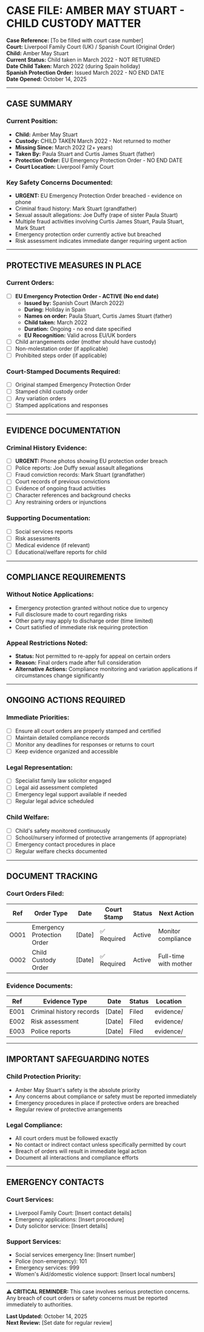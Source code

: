 # CASE FILE: AMBER MAY STUART - CHILD CUSTODY MATTER

**Case Reference:** [To be filled with court case number]  
**Court:** Liverpool Family Court (UK) / Spanish Court (Original Order)  
**Child:** Amber May Stuart  
**Current Status:** Child taken in March 2022 - NOT RETURNED  
**Date Child Taken:** March 2022 (during Spain holiday)  
**Spanish Protection Order:** Issued March 2022 - NO END DATE  
**Date Opened:** October 14, 2025  

---

## CASE SUMMARY

### Current Position:
- **Child:** Amber May Stuart
- **Custody:** CHILD TAKEN March 2022 - Not returned to mother
- **Missing Since:** March 2022 (2+ years)
- **Taken By:** Paula Stuart and Curtis James Stuart (father)
- **Protection Order:** EU Emergency Protection Order - NO END DATE
- **Court Location:** Liverpool Family Court

### Key Safety Concerns Documented:
- **URGENT:** EU Emergency Protection Order breached - evidence on phone
- Criminal fraud history: Mark Stuart (grandfather)
- Sexual assault allegations: Joe Duffy (rape of sister Paula Stuart)
- Multiple fraud activities involving Curtis James Stuart, Paula Stuart, Mark Stuart
- Emergency protection order currently active but breached
- Risk assessment indicates immediate danger requiring urgent action

---

## PROTECTIVE MEASURES IN PLACE

### Current Orders:
- [ ] **EU Emergency Protection Order - ACTIVE (No end date)**
  - **Issued by:** Spanish Court (March 2022)
  - **During:** Holiday in Spain
  - **Names on order:** Paula Stuart, Curtis James Stuart (father)
  - **Child taken:** March 2022
  - **Duration:** Ongoing - no end date specified
  - **EU Recognition:** Valid across EU/UK borders
- [ ] Child arrangements order (mother should have custody)
- [ ] Non-molestation order (if applicable)
- [ ] Prohibited steps order (if applicable)

### Court-Stamped Documents Required:
- [ ] Original stamped Emergency Protection Order
- [ ] Stamped child custody order
- [ ] Any variation orders
- [ ] Stamped applications and responses

---

## EVIDENCE DOCUMENTATION

### Criminal History Evidence:
- [ ] **URGENT:** Phone photos showing EU protection order breach
- [ ] Police reports: Joe Duffy sexual assault allegations
- [ ] Fraud conviction records: Mark Stuart (grandfather)
- [ ] Court records of previous convictions
- [ ] Evidence of ongoing fraud activities
- [ ] Character references and background checks
- [ ] Any restraining orders or injunctions

### Supporting Documentation:
- [ ] Social services reports
- [ ] Risk assessments
- [ ] Medical evidence (if relevant)
- [ ] Educational/welfare reports for child

---

## COMPLIANCE REQUIREMENTS

### Without Notice Applications:
- Emergency protection granted without notice due to urgency
- Full disclosure made to court regarding risks
- Other party may apply to discharge order (time limited)
- Court satisfied of immediate risk requiring protection

### Appeal Restrictions Noted:
- **Status:** Not permitted to re-apply for appeal on certain orders
- **Reason:** Final orders made after full consideration
- **Alternative Actions:** Compliance monitoring and variation applications if circumstances change significantly

---

## ONGOING ACTIONS REQUIRED

### Immediate Priorities:
- [ ] Ensure all court orders are properly stamped and certified
- [ ] Maintain detailed compliance records
- [ ] Monitor any deadlines for responses or returns to court
- [ ] Keep evidence organized and accessible

### Legal Representation:
- [ ] Specialist family law solicitor engaged
- [ ] Legal aid assessment completed
- [ ] Emergency legal support available if needed
- [ ] Regular legal advice scheduled

### Child Welfare:
- [ ] Child's safety monitored continuously
- [ ] School/nursery informed of protective arrangements (if appropriate)
- [ ] Emergency contact procedures in place
- [ ] Regular welfare checks documented

---

## DOCUMENT TRACKING

### Court Orders Filed:
| Ref | Order Type | Date | Court Stamp | Status | Next Action |
|-----|------------|------|-------------|---------|-------------|
| O001 | Emergency Protection Order | [Date] | ✅ Required | Active | Monitor compliance |
| O002 | Child Custody Order | [Date] | ✅ Required | Active | Full-time with mother |

### Evidence Documents:
| Ref | Evidence Type | Date | Status | Location |
|-----|---------------|------|---------|----------|
| E001 | Criminal history records | [Date] | Filed | evidence/ |
| E002 | Risk assessment | [Date] | Filed | evidence/ |
| E003 | Police reports | [Date] | Filed | evidence/ |

---

## IMPORTANT SAFEGUARDING NOTES

### Child Protection Priority:
- Amber May Stuart's safety is the absolute priority
- Any concerns about compliance or safety must be reported immediately
- Emergency procedures in place if protective orders are breached
- Regular review of protective arrangements

### Legal Compliance:
- All court orders must be followed exactly
- No contact or indirect contact unless specifically permitted by court
- Breach of orders will result in immediate legal action
- Document all interactions and compliance efforts

---

## EMERGENCY CONTACTS

### Court Services:
- Liverpool Family Court: [Insert contact details]
- Emergency applications: [Insert procedure]
- Duty solicitor service: [Insert details]

### Support Services:
- Social services emergency line: [Insert number]
- Police (non-emergency): 101
- Emergency services: 999
- Women's Aid/domestic violence support: [Insert local numbers]

---

**⚠️ CRITICAL REMINDER:** This case involves serious protection concerns. Any breach of court orders or safety concerns must be reported immediately to authorities.

**Last Updated:** October 14, 2025  
**Next Review:** [Set date for regular review]
